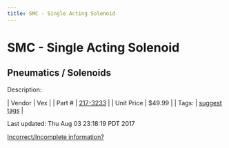 ```yaml
---
title: SMC - Single Acting Solenoid
---
```


# SMC - Single Acting Solenoid
## Pneumatics / Solenoids
Description: 	 

| Vendor | Vex | 
| Part # | [217-3233](http://www.vexrobotics.com/solenoids-and-manifolds.html) | 
| Unit Price | $49.99 | 
| Tags: | [suggest tags](https://docs.google.com/forms/d/e/1FAIpQLSeWyY8v3RgOty-MyWmh9U0iivNYN_molChYyS-0U-o-kOAv_g/viewform) | 

Last updated: Thu Aug 03 23:18:19 PDT 2017

 [Incorrect/Incomplete information?](https://docs.google.com/forms/d/e/1FAIpQLSeWyY8v3RgOty-MyWmh9U0iivNYN_molChYyS-0U-o-kOAv_g/viewform)